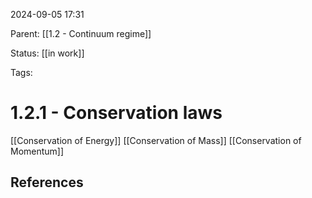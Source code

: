 2024-09-05 17:31

Parent: [[1.2 - Continuum regime]]

Status: [[in work]]

Tags:

# 1.2.1 - Conservation laws
[[Conservation of Energy]]
[[Conservation of Mass]]
[[Conservation of Momentum]]


## References